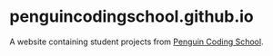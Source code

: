 # penguincodingschool.github.io

A website containing student projects from [Penguin Coding School](http://www.penguincodingschool.com/).

